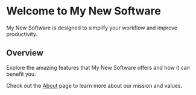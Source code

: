 # Welcome to My New Software

My New Software is designed to simplify your workflow and improve productivity.

## Overview

Explore the amazing features that My New Software offers and how it can benefit you.

Check out the [About](about.md) page to learn more about our mission and values.